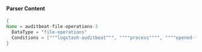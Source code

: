 #### Parser Content
```Java
{
Name = auditbeat-file-operations-3
  DataType = "file-operations"
  Conditions = ["""logstash-auditbeat""", """"process"""", """"opened-file""""]
}
```